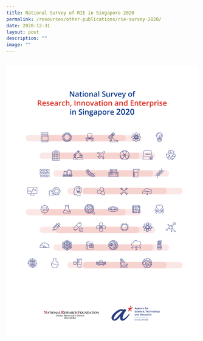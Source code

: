 ```yaml
---
title: National Survey of RIE in Singapore 2020
permalink: /resources/other-publications/rie-survey-2020/
date: 2020-12-31
layout: post
description: ""
image: ""
---
```

<br> [![RIE Survey 2020](/images/rie%20survey%202020.png)](https://go.gov.sg/2020-rie-survey)